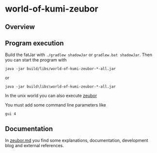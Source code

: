 # world-of-kumi-zeubor

## Overview

## Program execution

Build the fatJar with `./gradlew shadowJar` or `gradlew.bat shadowJar`.
Then you can start the program with

    java -jar build/libs/world-of-kumi-zeubor-*-all.jar 

or

    java -jar build\libs\world-of-kumi-zeubor-*-all.jar 


In the unix world you can also execute [zeubor](zeubor)

You must add some command line parameters like

    gui 4


## Documentation
In [zeubor.md](zeubor.md) you find some explanations, documentation, development blog and external references.
